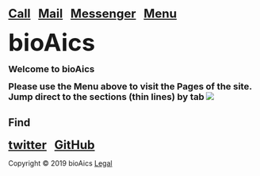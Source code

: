 <strong><font size="5"><a href="tel:+31685842325">Call</a></font></strong>&nbsp;&nbsp;&nbsp;
<strong><font size="5"><a href="mailto:bioaics.x@gmail.com">Mail</a></font></strong>&nbsp;&nbsp;&nbsp;
<strong><font size="5"><a href="https://m.me/bioAics">Messenger</a></font></strong>&nbsp;&nbsp;&nbsp;
<strong><font size="5"><a href="https://bioaics.github.io">Menu</a></font></strong>

<p><strong><font size="7">bioAics</font></strong><p>
<p><strong><font size="4">Welcome to bioAics</font></strong></p>
<p><strong><font size="4">Please use the Menu above to visit the Pages of the site. Jump direct to the sections (thin lines) by tab</font></strong> <img src="https://bioaics.github.io/bioAics link symbol.png" ></p>

## Find

<p><strong><font size="5"><a href="https://twitter.com/bioAics">twitter</a></font></strong>&nbsp;&nbsp;&nbsp;
<strong><font size="5"><a href="https://github.com/bioaics">GitHub</a></font></strong></p>

Copyright © 2019 bioAics [Legal](https://bioaics.github.io)
